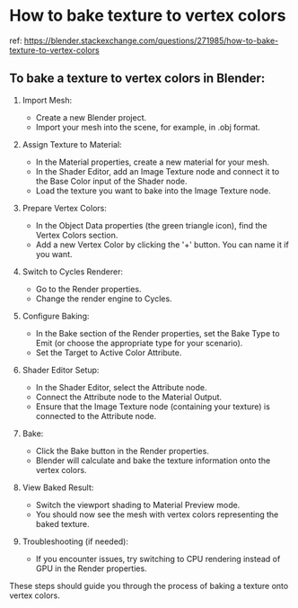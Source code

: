 # How to bake texture to vertex colors

ref: https://blender.stackexchange.com/questions/271985/how-to-bake-texture-to-vertex-colors

## To bake a texture to vertex colors in Blender:
1. Import Mesh:
    - Create a new Blender project.
    - Import your mesh into the scene, for example, in .obj format.

2. Assign Texture to Material:
    - In the Material properties, create a new material for your mesh.
    - In the Shader Editor, add an Image Texture node and connect it to the Base Color input of the Shader node.
    - Load the texture you want to bake into the Image Texture node.

3. Prepare Vertex Colors:
    - In the Object Data properties (the green triangle icon), find the Vertex Colors section.
    - Add a new Vertex Color by clicking the '+' button. You can name it if you want.

4. Switch to Cycles Renderer:
    - Go to the Render properties.
    - Change the render engine to Cycles.

5. Configure Baking:
    - In the Bake section of the Render properties, set the Bake Type to Emit (or choose the appropriate type for your scenario).
    - Set the Target to Active Color Attribute.

6. Shader Editor Setup:
    - In the Shader Editor, select the Attribute node.
    - Connect the Attribute node to the Material Output.
    - Ensure that the Image Texture node (containing your texture) is connected to the Attribute node.

7. Bake:
    - Click the Bake button in the Render properties.
    - Blender will calculate and bake the texture information onto the vertex colors.

8. View Baked Result:
    - Switch the viewport shading to Material Preview mode.
    - You should now see the mesh with vertex colors representing the baked texture.

9. Troubleshooting (if needed):
    - If you encounter issues, try switching to CPU rendering instead of GPU in the Render properties.

These steps should guide you through the process of baking a texture onto vertex colors.